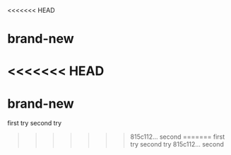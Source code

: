 <<<<<<< HEAD
# brand-new
<<<<<<< HEAD
=======
# brand-new
first try
second try
>>>>>>> 815c112... second
=======
first try
second try
>>>>>>> 815c112... second

